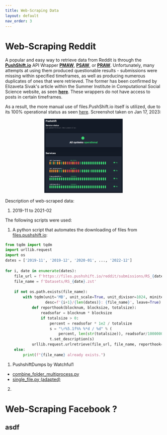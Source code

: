 ```yaml
---
title: Web-Scraping Data
layout: default
nav_order: 3
---
```


# Web-Scraping Reddit

A popular and easy way to retrieve data from Reddit is through the [**PushShift.io**](https://reddit-api.readthedocs.io/en/latest/) API Wrapper [**PMAW**](https://github.com/mattpodolak/pmaw), [**PSAW**](https://psaw.readthedocs.io/en/latest/), or [**PRAW**](https://praw.readthedocs.io/en/stable/). Unfortunately, many attempts at using them produced questionable results - submissions were missing within specified timeframes, as well as producing numerous duplicates of ones that were retrieved. The former has been confirmed by Elizaveta Sivak's article within the Summer Institute in Computational Social Science website, as seen [**here**](https://sicss.io/2021/materials/hse/reddit_.html). These wrappers do not have access to posts in certain timeframes.

As a result, the more manual use of files.PushShift.io itself is utilized, due to its 100% operational status as seen [here](https://stats.uptimerobot.com/l8RZDu1gBG). Screenshot taken on Jan 17, 2023:

<p align="center">
  <img src="assets/Pushshift_status.png"
  width = "50%">
</p>

Description of web-scraped data:
1. 2019-11 to 2021-02

The following scripts were used:
1. A python script that automates the downloading of files from [files.pushshift.io](https://files.pushshift.io/reddit/submissions/):

``` python
from tqdm import tqdm
import urllib.request
import os
dates = ['2019-11', '2019-12', '2020-01', ..., '2022-12']

for i, date in enumerate(dates):
    file_url = f'https://files.pushshift.io/reddit/submissions/RS_{date}.zst'
    file_name = f'Datasets/RS_{date}.zst'

    if not os.path.exists(file_name):
        with tqdm(unit='MB', unit_scale=True, unit_divisor=1024, miniters=1,
                  desc=f'{i+1}/{len(dates)}: {file_name}', leave=True) as t:
            def reporthook(blocknum, blocksize, totalsize):
                readsofar = blocknum * blocksize
                if totalsize > 0:
                    percent = readsofar * 1e2 / totalsize
                    s = "\r%5.1f%% %*d / %d" % (
                        percent, len(str(totalsize)), readsofar/1000000, totalsize/1000000)
                    t.set_description(s)
            urllib.request.urlretrieve(file_url, file_name, reporthook=reporthook)
    else:
        print(f"{file_name} already exists.")
```

1. PushshiftDumps by Watchful1
  - [combine_folder_multiprocess.py](https://github.com/Watchful1/PushshiftDumps/blob/master/scripts/combine_folder_multiprocess.py)
  - [single_file.py (adapted)]()

2. 
# Web-Scraping Facebook ?

asdf
----
